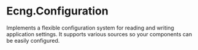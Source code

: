 # Ecng.Configuration

Implements a flexible configuration system for reading and writing application
settings. It supports various sources so your components can be easily
configured.
